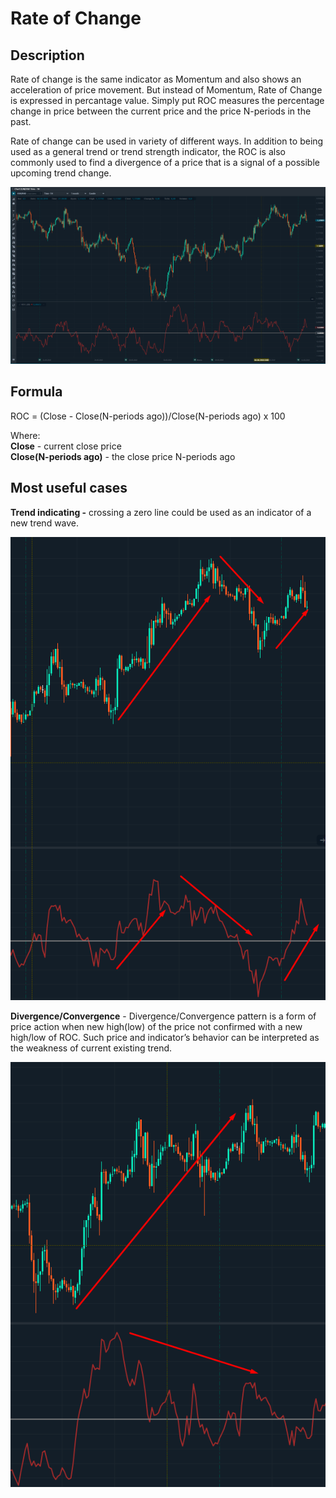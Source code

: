 # Rate of Change

## Description <a id="description"></a>

 Rate of change is the same indicator as Momentum and also shows an acceleration of price movement. But instead of Momentum, Rate of Change is expressed  in percantage value. Simply put ROC  measures the percentage change in price between the current price and the price N-periods in the past.  

Rate of change can be used in variety of different ways. In addition to being used as a general trend or trend strength indicator, the ROC is also commonly used to find a divergence of a price that is a signal of a possible upcoming trend change.

![](../../../../.gitbook/assets/image%20%2819%29.png)

## Formula <a id="formula"></a>

 ROC = \(Close - Close\(N-periods ago\)\)/Close\(N-periods ago\) x 100

Where:   
**Close** - current close price   
**Close\(N-periods ago\)** - the close price N-periods ago

##  Most useful cases 

**Trend indicating -** crossing a zero line could be used as an indicator of a new trend wave.

![](../../../../.gitbook/assets/image%20%2831%29.png)

 **Divergence/Convergence** - Divergence/Convergence pattern is a form of price action when new high\(low\) of the price not confirmed with a new high/low of ROC. Such price and indicator’s behavior can be interpreted as the weakness of current existing trend.

![](../../../../.gitbook/assets/image%20%2826%29.png)



  


